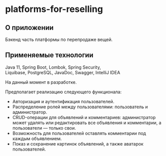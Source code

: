 # platforms-for-reselling

## О приложении

Бэкенд часть платформы по перепродаже вещей.

## Применяемые технологии

Java 11, Spring Boot, Lombok, Spring Security,  
Liquibase, PostgreSQL, JavaDoc, Swagger, IntelliJ IDEA

На данный момент в разработке.

Предполагает реализацию следующего функционала:

* Авторизация и аутентификация пользователей.
* Распределение ролей между пользователями: пользователь и администратор.
* CRUD-операции для объявлений и комментариев: администратор может удалять или редактировать все объявления и комментарии, а пользователи — только свои.
* Возможность для пользователей оставлять комментарии под каждым объявлением.
* Показ и сохранение картинок объявлений, а также аватарок пользователей.
